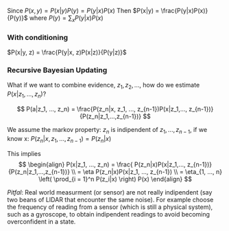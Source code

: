 Since 
$P(x, y) = P(x|y) P(y) = P(y|x) P(x)$
Then 
$P(x|y) = \frac{P(y|x)P(x)}{P(y)}$
where 
$P(y) = \sum_x P(y|x)P(x)$

### With conditioning 
$P(x|y, z) = \frac{P(y|x, z)P(x|z)}{P(y|z)}$

### Recursive Bayesian Updating 
What if we want to combine evidence, $z_1, z_2, ...$, how do we estimate $P(x|z_1, ..., z_n)$?

$$
P(a|z_1, ..., z_n) = \frac{P(z_n|x, z_1, ..., z_{n-1})P(x|z_1,..., z_{n-1})}{P(z_n|z_1,...,z_{n-1})}
$$

We assume the markov property: $z_n$ is indipendent of $z_1, ..., z_{n-1}$, if we know x: $P(z_n|x, z_1, ..., z_{n-1}) = P(z_n|x)$

This implies 
$$
\begin{align}
P(x|z_1, ..., z_n) = \frac{ P(z_n|x)P(x|z_1,..., z_{n-1})}{P(z_n|z_1,...,z_{n-1})} \\
= \eta P(z_n|x)P(x|z_1, ..., z_{n-1})  \\
= \eta_{1, ..., n} \left( \prod_{i = 1}^n P(z_i|x) \right) P(x)
\end{align}
$$

*Pitfal*: Real world measurment (or sensor) are not really indipendent (say two beans of LIDAR that encounter the same noise). For example choose the frequency of reading from a sensor (which is still a physical system), such as a gyroscope, to obtain indipendent readings to avoid becoming overconfident in a state. 







